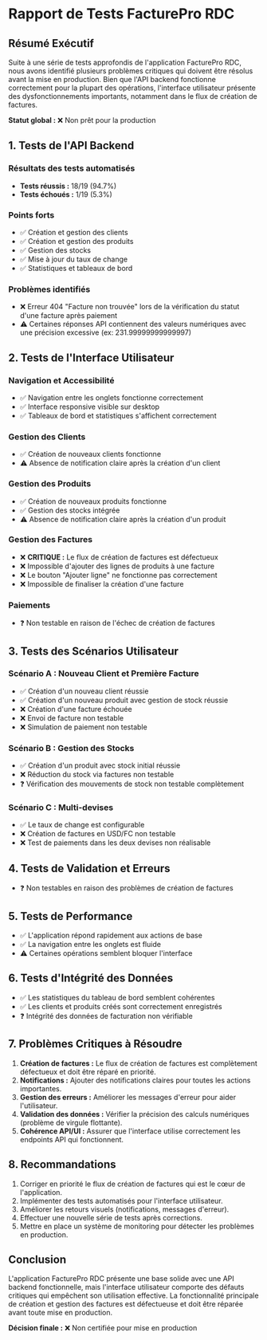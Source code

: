 # Rapport de Tests FacturePro RDC

## Résumé Exécutif

Suite à une série de tests approfondis de l'application FacturePro RDC, nous avons identifié plusieurs problèmes critiques qui doivent être résolus avant la mise en production. Bien que l'API backend fonctionne correctement pour la plupart des opérations, l'interface utilisateur présente des dysfonctionnements importants, notamment dans le flux de création de factures.

**Statut global :** ❌ Non prêt pour la production

## 1. Tests de l'API Backend

### Résultats des tests automatisés
- **Tests réussis :** 18/19 (94.7%)
- **Tests échoués :** 1/19 (5.3%)

### Points forts
- ✅ Création et gestion des clients
- ✅ Création et gestion des produits
- ✅ Gestion des stocks
- ✅ Mise à jour du taux de change
- ✅ Statistiques et tableaux de bord

### Problèmes identifiés
- ❌ Erreur 404 "Facture non trouvée" lors de la vérification du statut d'une facture après paiement
- ⚠️ Certaines réponses API contiennent des valeurs numériques avec une précision excessive (ex: 231.99999999999997)

## 2. Tests de l'Interface Utilisateur

### Navigation et Accessibilité
- ✅ Navigation entre les onglets fonctionne correctement
- ✅ Interface responsive visible sur desktop
- ✅ Tableaux de bord et statistiques s'affichent correctement

### Gestion des Clients
- ✅ Création de nouveaux clients fonctionne
- ⚠️ Absence de notification claire après la création d'un client

### Gestion des Produits
- ✅ Création de nouveaux produits fonctionne
- ✅ Gestion des stocks intégrée
- ⚠️ Absence de notification claire après la création d'un produit

### Gestion des Factures
- ❌ **CRITIQUE :** Le flux de création de factures est défectueux
- ❌ Impossible d'ajouter des lignes de produits à une facture
- ❌ Le bouton "Ajouter ligne" ne fonctionne pas correctement
- ❌ Impossible de finaliser la création d'une facture

### Paiements
- ❓ Non testable en raison de l'échec de création de factures

## 3. Tests des Scénarios Utilisateur

### Scénario A : Nouveau Client et Première Facture
- ✅ Création d'un nouveau client réussie
- ✅ Création d'un nouveau produit avec gestion de stock réussie
- ❌ Création d'une facture échouée
- ❌ Envoi de facture non testable
- ❌ Simulation de paiement non testable

### Scénario B : Gestion des Stocks
- ✅ Création d'un produit avec stock initial réussie
- ❌ Réduction du stock via factures non testable
- ❓ Vérification des mouvements de stock non testable complètement

### Scénario C : Multi-devises
- ✅ Le taux de change est configurable
- ❌ Création de factures en USD/FC non testable
- ❌ Test de paiements dans les deux devises non réalisable

## 4. Tests de Validation et Erreurs

- ❓ Non testables en raison des problèmes de création de factures

## 5. Tests de Performance

- ✅ L'application répond rapidement aux actions de base
- ✅ La navigation entre les onglets est fluide
- ⚠️ Certaines opérations semblent bloquer l'interface

## 6. Tests d'Intégrité des Données

- ✅ Les statistiques du tableau de bord semblent cohérentes
- ✅ Les clients et produits créés sont correctement enregistrés
- ❓ Intégrité des données de facturation non vérifiable

## 7. Problèmes Critiques à Résoudre

1. **Création de factures :** Le flux de création de factures est complètement défectueux et doit être réparé en priorité.
2. **Notifications :** Ajouter des notifications claires pour toutes les actions importantes.
3. **Gestion des erreurs :** Améliorer les messages d'erreur pour aider l'utilisateur.
4. **Validation des données :** Vérifier la précision des calculs numériques (problème de virgule flottante).
5. **Cohérence API/UI :** Assurer que l'interface utilise correctement les endpoints API qui fonctionnent.

## 8. Recommandations

1. Corriger en priorité le flux de création de factures qui est le cœur de l'application.
2. Implémenter des tests automatisés pour l'interface utilisateur.
3. Améliorer les retours visuels (notifications, messages d'erreur).
4. Effectuer une nouvelle série de tests après corrections.
5. Mettre en place un système de monitoring pour détecter les problèmes en production.

## Conclusion

L'application FacturePro RDC présente une base solide avec une API backend fonctionnelle, mais l'interface utilisateur comporte des défauts critiques qui empêchent son utilisation effective. La fonctionnalité principale de création et gestion des factures est défectueuse et doit être réparée avant toute mise en production.

**Décision finale :** ❌ Non certifiée pour mise en production